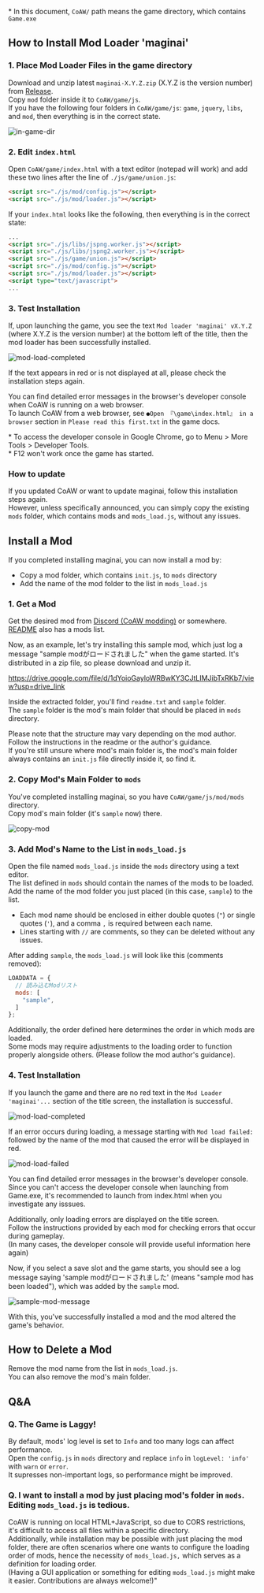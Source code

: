 <span>*</span> In this document, `CoAW/` path means the game directory, which contains `Game.exe`

## How to Install Mod Loader 'maginai'


### 1. Place Mod Loader Files in the game directory
Download and unzip latest `maginai-X.Y.Z.zip` (X.Y.Z is the version number) from [Release](https://github.com/Spoonail-Iroiro/maginai/releases).  
Copy `mod` folder inside it to `CoAW/game/js`.  
If you have the following four folders in `CoAW/game/js`: `game`, `jquery`, `libs`, and `mod`, then everything is in the correct state.

![in-game-dir](docassets/in-game-dir.png)

### 2. Edit `index.html`
Open `CoAW/game/index.html` with a text editor (notepad will work) and add these two lines after the line of `./js/game/union.js`:

```html
<script src="./js/mod/config.js"></script>
<script src="./js/mod/loader.js"></script>
```

If your `index.html` looks like the following, then everything is in the correct state:

```html
...
<script src="./js/libs/jspng.worker.js"></script>
<script src="./js/libs/jspng2.worker.js"></script>
<script src="./js/game/union.js"></script>
<script src="./js/mod/config.js"></script>
<script src="./js/mod/loader.js"></script>
<script type="text/javascript">
...
```

### 3. Test Installation
If, upon launching the game, you see the text `Mod loader 'maginai' vX.Y.Z` (where X.Y.Z is the version number) at the bottom left of the title, then the mod loader has been successfully installed. 

![mod-load-completed](docassets/mod-load-completed.png)

If the text appears in red or is not displayed at all, please check the installation steps again.   

You can find detailed error messages in the browser's developer console when CoAW is running on a web browser.  
To launch CoAW from a web browser, see `●Open 『\game\index.html』 in a browser` section in `Please read this first.txt` in the game docs.

\* To access the developer console in Google Chrome, go to Menu > More Tools > Developer Tools.  
\* F12 won't work once the game has started.

### How to update
If you updated CoAW or want to update maginai, follow this installation steps again.  
However, unless specifically announced, you can simply copy the existing `mods` folder, which contains mods and `mods_load.js`, without any issues.

## Install a Mod
If you completed installing maginai, you can now install a mod by:

- Copy a mod folder, which contains `init.js`, to `mods` directory
- Add the name of the mod folder to the list in `mods_load.js`

### 1. Get a Mod
Get the desired mod from [Discord (CoAW modding)](https://discord.gg/RgYrD3uPZM) or somewhere.  
[README](README.md) also has a mods list.

Now, as an example, let's try installing this sample mod, which just log a message "sample modがロードされました" when the game started.
It's distributed in a zip file, so please download and unzip it. 

https://drive.google.com/file/d/1dYoioGayloWRBwKY3CJtLIMJibTxRKb7/view?usp=drive_link

Inside the extracted folder, you'll find `readme.txt` and `sample` folder.   
The `sample` folder is the mod's main folder that should be placed in `mods` directory.

Please note that the structure may vary depending on the mod author.   
Follow the instructions in the readme or the author's guidance.   
If you're still unsure where mod's main folder is, the mod's main folder always contains an `init.js` file directly inside it, so find it. 

### 2. Copy Mod's Main Folder to `mods`

You've completed installing maginai, so you have `CoAW/game/js/mod/mods` directory.  
Copy mod's main folder (it's `sample` now) there.

![copy-mod](docassets/copy-mod.png)

### 3. Add Mod's Name to the List in `mods_load.js`

Open the file named `mods_load.js` inside the `mods` directory using a text editor.  
The list defined in `mods` should contain the names of the mods to be loaded.  
Add the name of the mod folder you just placed (in this case, `sample`) to the list.
* Each mod name should be enclosed in either double quotes (`"`) or single quotes (`'`), and a comma `,` is required between each name.
* Lines starting with `//` are comments, so they can be deleted without any issues.

After adding `sample`, the `mods_load.js` will look like this (comments removed):

```js
LOADDATA = {
  // 読み込むModリスト
  mods: [
    "sample",
  ]
};
```
Additionally, the order defined here determines the order in which mods are loaded.   
Some mods may require adjustments to the loading order to function properly alongside others. (Please follow the mod author's guidance).

### 4. Test Installation
If you launch the game and there are no red text in the `Mod Loader 'maginai'...` section of the title screen, the installation is successful.

![mod-load-completed](docassets/mod-load-completed.png)

If an error occurs during loading, a message starting with `Mod load failed:` followed by the name of the mod that caused the error will be displayed in red.

![mod-load-failed](docassets/mod-load-failed.png)

You can find detailed error messages in the browser's developer console.  
Since you can't access the developer console when launching from Game.exe, it's recommended to launch from index.html when you investigate any isssues.

Additionally, only loading errors are displayed on the title screen.   
Follow the instructions provided by each mod for checking errors that occur during gameplay.   
(In many cases, the developer console will provide useful information here again)

Now, if you select a save slot and the game starts, you should see a log message saying 'sample modがロードされました' (means "sample mod has been loaded"), which was added by the `sample` mod.

![sample-mod-message](docassets/sample-mod-message.png)

With this, you've successfully installed a mod and the mod altered the game's behavior.

## How to Delete a Mod
Remove the mod name from the list in `mods_load.js`.  
You can also remove the mod's main folder.

## Q&A
### Q. The Game is Laggy!
By default, mods' log level is set to `Info` and too many logs can affect performance.  
Open the `config.js` in `mods` directory and replace `info` in `logLevel: 'info'` with `warn` or `error`.  
It supresses non-important logs, so performance might be improved.

### Q. I want to install a mod by just placing mod's folder in `mods`. Editing `mods_load.js` is tedious.
CoAW is running on local HTML+JavaScript, so due to CORS restrictions, it's difficult to access all files within a specific directory.  
Additionally, while installation may be possible with just placing the mod folder, there are often scenarios where one wants to configure the loading order of mods, hence the necessity of `mods_load.js,` which serves as a definition for loading order.  
(Having a GUI application or something for editing `mods_load.js` might make it easier. Contributions are always welcome!)"
